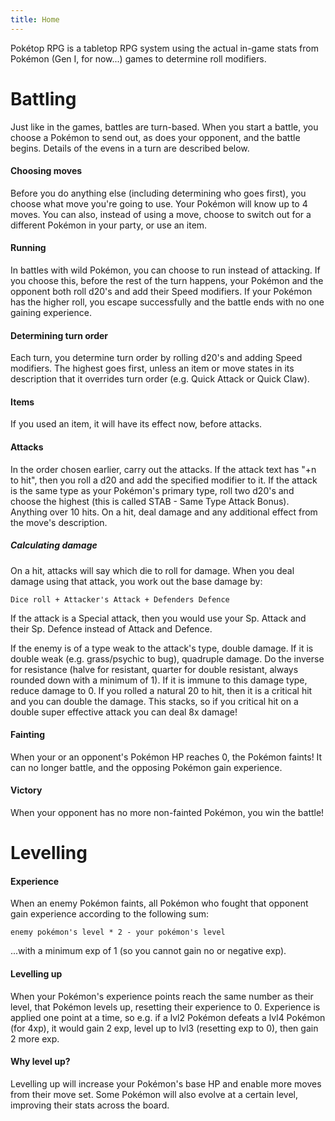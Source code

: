 ```yaml
---
title: Home
---
```


Pokétop RPG is a tabletop RPG system using the actual in-game stats from Pokémon (Gen I, for now...) games to determine roll modifiers.

# Battling
Just like in the games, battles are turn-based. When you start a battle, you choose a Pokémon to send out, as does your opponent, and the battle begins. Details of the evens in a turn are described below.

#### Choosing moves
Before you do anything else (including determining who goes first), you choose what move you're going to use. Your Pokémon will know up to 4 moves. You can also, instead of using a move, choose to switch out for a different Pokémon in your party, or use an item. 

#### Running
In battles with wild Pokémon, you can choose to run instead of attacking. If you choose this, before the rest of the turn happens, your Pokémon and the opponent both roll d20's and add their Speed modifiers. If your Pokémon has the higher roll, you escape successfully and the battle ends with no one gaining experience.

#### Determining turn order
Each turn, you determine turn order by rolling d20's and adding Speed modifiers. The highest goes first, unless an item or move states in its description that it overrides turn order (e.g. Quick Attack or Quick Claw).

#### Items
If you used an item, it will have its effect now, before attacks.

#### Attacks
In the order chosen earlier, carry out the attacks. If the attack text has "+n to hit", then you roll a d20 and add the specified modifier to it. If the attack is the same type as your Pokémon's primary type, roll two d20's and choose the highest (this is called STAB - Same Type Attack Bonus). Anything over 10 hits. On a hit, deal damage and any additional effect from the move's description.

##### Calculating damage
On a hit, attacks will say which die to roll for damage. When you deal damage using that attack, you work out the base damage by:
```
Dice roll + Attacker's Attack + Defenders Defence
```
If the attack is a Special attack, then you would use your Sp. Attack and their Sp. Defence instead of Attack and Defence.

If the enemy is of a type weak to the attack's type, double damage. If it is double weak (e.g. grass/psychic to bug), quadruple damage. Do the inverse for resistance (halve for resistant, quarter for double resistant, always rounded down with a minimum of 1). If it is immune to this damage type, reduce damage to 0. If you rolled a natural 20 to hit, then it is a critical hit and you can double the damage. This stacks, so if you critical hit on a double super effective attack you can deal 8x damage!

#### Fainting
When your or an opponent's Pokémon HP reaches 0, the Pokémon faints! It can no longer battle, and the opposing Pokémon gain experience.

#### Victory
When your opponent has no more non-fainted Pokémon, you win the battle!

# Levelling

#### Experience
When an enemy Pokémon faints, all Pokémon who fought that opponent gain experience according to the following sum:
```
enemy pokémon's level * 2 - your pokémon's level
```
...with a minimum exp of 1 (so you cannot gain no or negative exp).

#### Levelling up
When your Pokémon's experience points reach the same number as their level, that Pokémon levels up, resetting their experience to 0. Experience is applied one point at a time, so e.g. if a lvl2 Pokémon defeats a lvl4 Pokémon (for 4xp), it would gain 2 exp, level up to lvl3 (resetting exp to 0), then gain 2 more exp.

#### Why level up?
Levelling up will increase your Pokémon's base HP and enable more moves from their move set. Some Pokémon will also evolve at a certain level, improving their stats across the board.